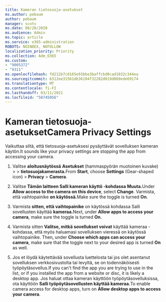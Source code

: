 ```yaml
---
title: Kameran tietosuoja-asetukset
ms.author: pebaum
author: pebaum
manager: scotv
ms.date: 08/20/2020
ms.audience: Admin
ms.topic: article
ms.service: o365-administration
ROBOTS: NOINDEX, NOFOLLOW
localization_priority: Priority
ms.collection: Adm_O365
ms.custom:
- "9005372"
- "9311"
ms.openlocfilehash: fd212b7c8165e91bbe3baffcbd0cad1032c344ea
ms.sourcegitcommit: 6312ee31561db36104f32282d019d069ede69174
ms.translationtype: MT
ms.contentlocale: fi-FI
ms.lasthandoff: 03/11/2021
ms.locfileid: "50745056"
---
```

# <a name="camera-privacy-settings"></a><span data-ttu-id="a54b8-102">Kameran tietosuoja-asetukset</span><span class="sxs-lookup"><span data-stu-id="a54b8-102">Camera Privacy Settings</span></span>

<span data-ttu-id="a54b8-103">Vaikuttaa siltä, että tietosuoja-asetuksesi pysäyttävät sovelluksen kameran käytön.</span><span class="sxs-lookup"><span data-stu-id="a54b8-103">It sounds like your privacy settings are stopping the app from accessing your camera.</span></span>

1.  <span data-ttu-id="a54b8-104">Valitse **aloitusnäytössä** **Asetukset** (hammaspyörän muotoinen kuvake) >   >  **tietosuojakamerasta.**</span><span class="sxs-lookup"><span data-stu-id="a54b8-104">From **Start**, choose **Settings** (Gear-shaped icon) > **Privacy** > **Camera**.</span></span>

2.  <span data-ttu-id="a54b8-105">Valitse **Tämän laitteen Salli kameran käyttö -kohdassa** **Muuta.**</span><span class="sxs-lookup"><span data-stu-id="a54b8-105">Under **Allow access to the camera on this device**, select **Change**.</span></span> <span data-ttu-id="a54b8-106">Varmista, että vaihtopainike **on käytössä.**</span><span class="sxs-lookup"><span data-stu-id="a54b8-106">Make sure the toggle is turned **On**.</span></span>

3.  <span data-ttu-id="a54b8-107">Varmista **sitten, että vaihtopainike** on käytössä kohdassa Salli sovellusten käyttää **kameraa.**</span><span class="sxs-lookup"><span data-stu-id="a54b8-107">Next, under **Allow apps to access your camera**, make sure the toggle is turned **On**.</span></span>

4.  <span data-ttu-id="a54b8-108">Varmista sitten **Valitse, mitkä sovellukset voivat** käyttää kameraa -kohdassa, että myös haluamasi sovelluksen vieressä on käytössä vaihtopainike. </span><span class="sxs-lookup"><span data-stu-id="a54b8-108">Then, under **Choose which apps can access your camera**, make sure that the toggle next to your desired app is turned **On** as well.</span></span>

5.  <span data-ttu-id="a54b8-109">Jos et löydä käytettävää sovellusta luettelosta tai jos olet asentanut sovelluksen verkkosivustolta tai levyltä, se on todennäköisesti työpöytäsovellus.</span><span class="sxs-lookup"><span data-stu-id="a54b8-109">If you can't find the app you are trying to use in the list, or if you installed the app from a website or disc, it is likely a desktop app.</span></span> <span data-ttu-id="a54b8-110">Jos haluat ottaa kameran käyttöön työpöytäsovelluksissa, ota käyttöön **Salli työpöytäsovellusten käyttää kameraa.**</span><span class="sxs-lookup"><span data-stu-id="a54b8-110">To enable camera access for desktop apps, turn on **Allow desktop apps to access your camera**.</span></span>